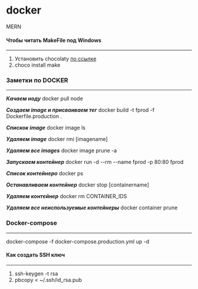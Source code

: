 # docker
MERN 

#### Чтобы читать MakeFile под Windows
------
1. Установить chocolaty [по ссылке](https://chocolatey.org/install)
2. choco install make


### Заметки по DOCKER
------
***Качаем ноду***
docker pull node

***Создаем image и присваиваем тег***
docker build -t fprod -f Dockerfile.production .

***Спискок image***
docker image ls

***Удаляем image***
docker rmi [imagename]

***Удаляем все images***
docker image prune -a

***Запускаем контейнер***
docker run -d --rm --name fprod -p 80:80 fprod

***Список контейнеро***
docker ps

***Останавливаем контейнер***
docker stop [containername]

***Удаляем контейнер***
docker rm CONTAINER_IDS

***Удаляем все неиспользуемые контейнеры***
docker container prune


### Docker-compose
------
docker-compose -f docker-compose.production.yml up -d

#### Как создать SSH ключ
------
1. ssh-keygen -t rsa
2. pbcopy < ~/.ssh/id_rsa.pub
